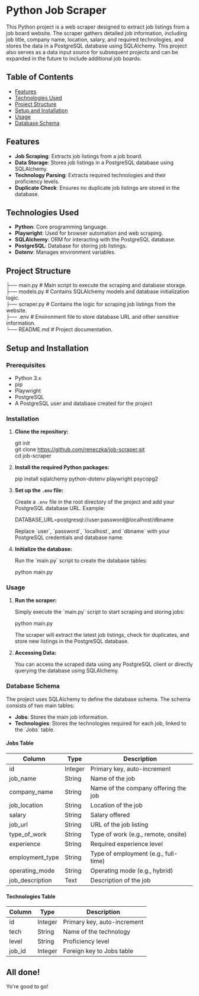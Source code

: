 # Python Job Scraper

This Python project is a web scraper designed to extract job listings from a job board website. The scraper gathers detailed job information, including job title, company name, location, salary, and required technologies, and stores the data in a PostgreSQL database using SQLAlchemy. This project also serves as a data input source for subsequent projects and can be expanded in the future to include additional job boards.

## Table of Contents

- [Features](#features)
- [Technologies Used](#technologies-used)
- [Project Structure](#project-structure)
- [Setup and Installation](#setup-and-installation)
- [Usage](#usage)
- [Database Schema](#database-schema)

## Features

- **Job Scraping**: Extracts job listings from a job board.
- **Data Storage**: Stores job listings in a PostgreSQL database using SQLAlchemy.
- **Technology Parsing**: Extracts required technologies and their proficiency levels.
- **Duplicate Check**: Ensures no duplicate job listings are stored in the database.

## Technologies Used

- **Python**: Core programming language.
- **Playwright**: Used for browser automation and web scraping.
- **SQLAlchemy**: ORM for interacting with the PostgreSQL database.
- **PostgreSQL**: Database for storing job listings.
- **Dotenv**: Manages environment variables.

## Project Structure
├── main.py           # Main script to execute the scraping and database storage.  
├── models.py         # Contains SQLAlchemy models and database initialization logic.  
├── scraper.py        # Contains the logic for scraping job listings from the website.  
├── .env              # Environment file to store database URL and other sensitive information.  
└── README.md         # Project documentation.  


## Setup and Installation

### Prerequisites

- Python 3.x
- pip
- Playwright
- PostgreSQL
- A PostgreSQL user and database created for the project

### Installation

1. **Clone the repository:**

   git init  
   git clone https://github.com/reneczka/job-scraper.git  
   cd job-scraper  

2. **Install the required Python packages:**

   pip install sqlalchemy python-dotenv playwright psycopg2

3. **Set up the `.env` file:**

   Create a `.env` file in the root directory of the project and add your PostgreSQL database URL. Example:  

   DATABASE_URL=postgresql://user:password@localhost/dbname  

   Replace \`user\`, \`password\`, \`localhost\`, and \`dbname\` with your PostgreSQL credentials and database name.  

4. **Initialize the database:**

   Run the \`main.py\` script to create the database tables:  

   python main.py

### Usage

1. **Run the scraper:**

   Simply execute the \`main.py\` script to start scraping and storing jobs:  

   python main.py  

   The scraper will extract the latest job listings, check for duplicates, and store new listings in the PostgreSQL database.

2. **Accessing Data:**

   You can access the scraped data using any PostgreSQL client or directly querying the database using SQLAlchemy.

### Database Schema

The project uses SQLAlchemy to define the database schema. The schema consists of two main tables:

- **Jobs**: Stores the main job information.
- **Technologies**: Stores the technologies required for each job, linked to the \`Jobs\` table.

#### Jobs Table

| Column           | Type    | Description                          |
| ---------------- | ------- | ------------------------------------ |
| id               | Integer | Primary key, auto-increment          |
| job_name         | String  | Name of the job                      |
| company_name     | String  | Name of the company offering the job |
| job_location     | String  | Location of the job                  |
| salary           | String  | Salary offered                       |
| job_url          | String  | URL of the job listing               |
| type_of_work     | String  | Type of work (e.g., remote, onsite)  |
| experience       | String  | Required experience level            |
| employment_type  | String  | Type of employment (e.g., full-time) |
| operating_mode   | String  | Operating mode (e.g., hybrid)        |
| job_description  | Text    | Description of the job               |

#### Technologies Table

| Column  | Type    | Description               |
| ------- | ------- | ------------------------- |
| id      | Integer | Primary key, auto-increment |
| tech    | String  | Name of the technology    |
| level   | String  | Proficiency level         |
| job_id  | Integer | Foreign key to Jobs table |

## All done!

Yo're good to go!